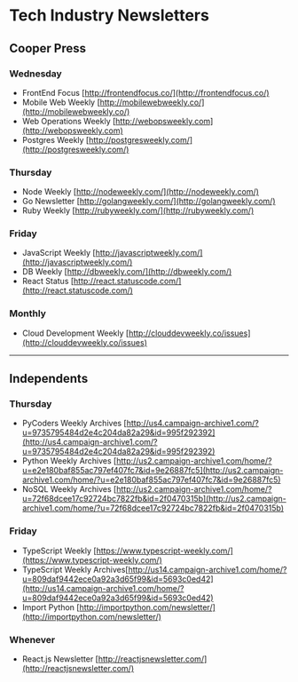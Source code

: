 # Tech Industry Newsletters

## Cooper Press

### Wednesday
- FrontEnd Focus [http://frontendfocus.co/](http://frontendfocus.co/)
- Mobile Web Weekly [http://mobilewebweekly.co/](http://mobilewebweekly.co/)
- Web Operations Weekly [http://webopsweekly.com](http://webopsweekly.com)
- Postgres Weekly [http://postgresweekly.com/](http://postgresweekly.com/)

### Thursday
- Node Weekly [http://nodeweekly.com/](http://nodeweekly.com/)
- Go Newsletter [http://golangweekly.com/](http://golangweekly.com/)
- Ruby Weekly [http://rubyweekly.com/](http://rubyweekly.com/)

### Friday
- JavaScript Weekly [http://javascriptweekly.com/](http://javascriptweekly.com/)
- DB Weekly [http://dbweekly.com/](http://dbweekly.com/)
- React Status [http://react.statuscode.com/](http://react.statuscode.com/)

### Monthly
- Cloud Development Weekly [http://clouddevweekly.co/issues](http://clouddevweekly.co/issues)

___

## Independents

### Thursday
- PyCoders Weekly Archives [http://us4.campaign-archive1.com/?u=9735795484d2e4c204da82a29&id=995f292392](http://us4.campaign-archive1.com/?u=9735795484d2e4c204da82a29&id=995f292392)
- Python Weekly Archives [http://us2.campaign-archive1.com/home/?u=e2e180baf855ac797ef407fc7&id=9e26887fc5](http://us2.campaign-archive1.com/home/?u=e2e180baf855ac797ef407fc7&id=9e26887fc5)
- NoSQL Weekly Archives [http://us2.campaign-archive1.com/home/?u=72f68dcee17c92724bc7822fb&id=2f0470315b](http://us2.campaign-archive1.com/home/?u=72f68dcee17c92724bc7822fb&id=2f0470315b)


### Friday
- TypeScript Weekly [https://www.typescript-weekly.com/](https://www.typescript-weekly.com/)
- TypeScript Weekly Archives[http://us14.campaign-archive1.com/home/?u=809daf9442ece0a92a3d65f99&id=5693c0ed42](http://us14.campaign-archive1.com/home/?u=809daf9442ece0a92a3d65f99&id=5693c0ed42)
- Import Python [http://importpython.com/newsletter/](http://importpython.com/newsletter/)

### Whenever
- React.js Newsletter [http://reactjsnewsletter.com/](http://reactjsnewsletter.com/)


